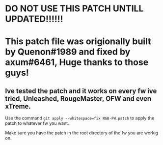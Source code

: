 # DO NOT USE THIS PATCH UNTILL UPDATED!!!!!!






# This patch file was origionally built by Quenon#1989 and fixed by axum#6461, Huge thanks to those guys!



 ## Ive tested the patch and it works on every fw ive tried, Unleashed, RougeMaster, OFW and even xTreme.
 
 
 
 Use the command `git apply --whitespace=fix RGB-FW.patch` to apply the patch to whatever fw you want.
 
 Make sure you have the patch in the root directory of the fw you are workig on.
